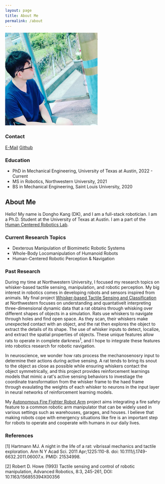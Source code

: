 ```yaml
---
layout: page
title: About Me
permalink: /about
---
```


<div class="post-flex-display">
    <img src="/img/dkprofile.jpg" width="300" alt="dkprofile">
</div>

### Contact

[E-Mail](mailto:dongho@utexas.edu)
[Github](https://github.com/dokkev)

### Education
- PhD in Mechanical Engineering, University of Texas at Austin, 2022 - Current
- MS in Robotics, Northwestern University, 2021
- BS in Mechanical Engineering, Saint Louis University, 2020
 
## About Me

Hello! My name is Dongho Kang (DK), and I am a full-stack robotician. I am a Ph.D. Student at the University of Texas at Austin.
I am a part of the [Human Centered Robotics Lab](https://sites.utexas.edu/hcrl/). 



### Current Research Topics
 - Dexterous Manipulation of Biomimetic Robotic Systems
 - Whole-Body Locomanipulation of Humanoid Robots
 - Human-Centered Robotic Perception & Navigation




### Past Research

During my time at Northwestern University, I focused my research topics on whisker-based tactile sensing, manipulation, and robotic perception.
My big interest in robotics comes in developing robots and sensors inspired from animals. My final project [Whisker-based Tactile Sensing and Classification](https://dokkev.github.io/Whisker/) at Northwestern focuses on understanding and quantativelt interpreting three-dimensional dynamic data that a rat obtains through whisking over different shapes of objects in a simulation. Rats use whiskers to navigate through holes and find open space. As they scan, their whiskers make unexpected contact with an object, and the rat then explores the object to extract the details of its shape. The use of whisker inputs to detect, localize, and extract the spatial properties of objects. These unique features allow rats to operate in complete darkness<sup>1</sup>, and I hope to integrate these features into robotics research for robotic navigation.

In neuroscience, we wonder how rats process the mechanosenosry input to determine their actions during active sensing. A rat tends to bring its snout to the object as close as possible while ensuring whiskers contact the object symmetrically, and this project provides reinforcement learnings models that mimic a rat's active sensing behaviors to investiage the coordinate transformation from the whisker frame to the haed frame through evaulating  the weights of each whisker to neurons in the input layer in neural networks of reinforcement learning models.

My [Autonomous Fire Fighter Robot Arm](https://dokkev.github.io/firefigther-robot/) project aims integrating a fire safety feature to a common robotic arm manipulator that can be widely used in various settings such as warehouses, garages, and houses. I believe that making robots cope with emergency situations like fire is an important step for robots to operate and cooperate with humans in our daily lives.



<!-- ### Research Interests
I hope to pursue a Ph.D. to investigate dexterous robotic manipulation 

<strong>Adaptive Grasping with Dynamic Tactile Sensing</strong>
While fast-adapting mechanoreceptors enable humans to identify contact events such as object slippage, dynamic tactile sensing systems provide essential information for robots to perform dexterous manipulation. Therefore, I would like to research distributed dynamic tactile sensing system designs to imitate Meissner and Pacinian corpuscles. I am particularly interested in utilizing fiber-based transducers. While they satisfy dynamic tactile sensors’ design principles with their flexibility and high sensitivity, they are also capable of multiplexing and light. I hope to investigate and compare the performances of different types of dynamic tactile sensor design, such as piezoelectric, capacitive, and magnetic sensors in different environments during my doctoral studies.

<strong>Multimodal Tactile Sensing with Computer Vision</strong>
The sense of touch and vision work together as parts of a multimodal system as humans often combine touch with vision. I hope to investigate combining vision data and tactile data to implement multimodal tactile sensing systems. I believe that this multimodal sensing system can transfer information across modalities to reinforce the performance of tactile sensing. For example, training vision modality with tactile data will allow it to infer tactile information from computer vision like human estimates the texture of an object with eyes. On the other hand, vision modality can transfer image recognition data to train tactile modality and link tactile and visual information together. I hope to apply these technologies for autonomous and dexterous manipulation during my Ph.D.

<strong>Stereognosis and Modeling of Soft Robots</strong>
Implementing stereognosis in soft robotics requires both proprioception and tactile sensing simultaneously, while stretchable, resilient, durable, and multimodal sensor design is challenging but crucial. Stereognostic sensing enhances locomotion and manipulation performance by the distribution of strain to prevent mechanical failure. I hope to implement and improve flexible and durable proprioception and tactile sensing systems that can classify mechanical cues during my Ph.D. In addition, there have not been many studies on data interpretation of soft robotic sensing, and they are often oversimplified despite the complexity of the shape reconstruction \cite{ml}. I hope to research advanced data processing algorithms with machine learning to achieve accurate proprioception of soft robots. 

<strong>Sensory Feedback Control with Machine Learning.</strong>
While conventional rigid robots utilize motor controls on their joints, soft robots face challenges in accurate analytic modeling due to complex behaviors such as nonlinearity, deformation, and hysteresis \cite{soft}. I believe that data-driven controllers which utilize sensory information can be enhanced with machine learning to solve non-linear problems. With proper stereognostic sensing, I believe it is sufficient to implement deep learning algorithms to estimate inverse kinematic solutions for 3D motion. Combined with tactile sensing feedback, I hope to implement a closed-loop control system to improve actuation accuracy. Moreover, I would like to investigate a reinforcement learning approach for optimal control for electrically-driven soft actuators.   -->



### References

[1] Hartmann MJ. A night in the life of a rat: vibrissal mechanics and tactile exploration. Ann N Y Acad Sci. 2011 Apr;1225:110-8. doi: 10.1111/j.1749-6632.2011.06007.x. PMID: 21534998.

[2] Robert D. Howe (1993) Tactile sensing and control of robotic manipulation,
Advanced Robotics, 8:3, 245-261, DOI: 10.1163/156855394X00356
